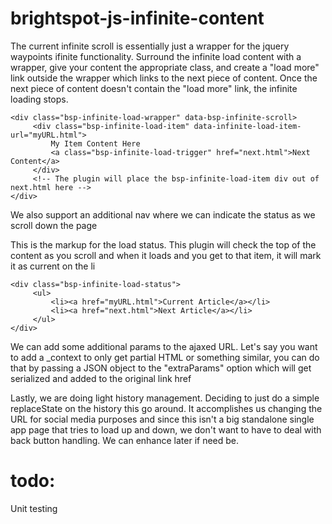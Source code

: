 # brightspot-js-infinite-content

The current infinite scroll is essentially just a wrapper for the jquery waypoints ifinite functionality.
Surround the infinite load content with a wrapper, give your content the appropriate class, and
create a "load more" link outside the wrapper which links to the next piece of content. Once
the next piece of content doesn't contain the "load more" link, the infinite loading stops.

	<div class="bsp-infinite-load-wrapper" data-bsp-infinite-scroll>
	     <div class="bsp-infinite-load-item" data-infinite-load-item-url="myURL.html">
	         My Item Content Here
	         <a class="bsp-infinite-load-trigger" href="next.html">Next Content</a>
	     </div>
	     <!-- The plugin will place the bsp-infinite-load-item div out of next.html here -->
	</div>

We also support an additional nav where we can indicate the status as we scroll down the page

This is the markup for the load status. This plugin will check the top of the content as you
scroll and when it loads and you get to that item, it will mark it as current on the li

	<div class="bsp-infinite-load-status">
	     <ul>
	         <li><a href="myURL.html">Current Article</a></li>
	         <li><a href="next.html">Next Article</a></li>
	     </ul>
	</div>

We can add some additional params to the ajaxed URL. Let's say you want to add a _context to only get partial HTML or something
similar, you can do that by passing a JSON object to the "extraParams" option which will get serialized and added to the original link href

Lastly, we are doing light history management. Deciding to just do a simple replaceState on the history
this go around. It accomplishes us changing the URL for social media purposes and since this isn't a
big standalone single app page that tries to load up and down, we don't want to have to deal with
back button handling. We can enhance later if need be.

 # todo:

 Unit testing